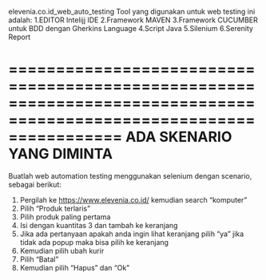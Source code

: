 
elevenia.co.id_web_auto_testing
Tool yang digunakan untuk web testing ini adalah: 
1.EDITOR Intelijj IDE 
2.Framework MAVEN 
3.Framework CUCUMBER untuk BDD dengan Gherkins Language 
4.Script Java 
5.Silenium 
6.Serenity Report

====================================================================================================================
ADA SKENARIO YANG DIMINTA
====================================================================================================================
Buatlah web automation testing menggunakan selenium dengan scenario, sebagai berikut:
1. Pergilah ke https://www.elevenia.co.id/ kemudian search “komputer”
2. Pilih “Produk terlaris”
3. Pilih produk paling pertama
4. Isi dengan kuantitas 3 dan tambah ke keranjang
5. Jika ada pertanyaan apakah anda ingin lihat keranjang pilih “ya” jika tidak ada popup maka
   bisa pilih ke keranjang
6. Kemudian pilih ubah kurir
7. Pilih “Batal”
8. Kemudian pilih “Hapus” dan “Ok”

